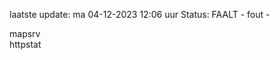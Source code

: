 laatste update: 
ma 04-12-2023 12:06   uur 
Status: FAALT - fout - 
<div class="service R">mapsrv</div><div class="service G">httpstat</div>